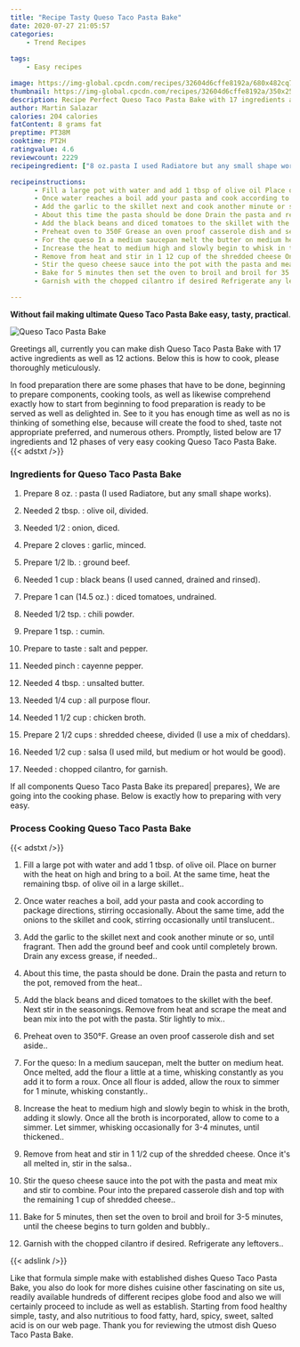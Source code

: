 ```yaml
---
title: "Recipe Tasty Queso Taco Pasta Bake"
date: 2020-07-27 21:05:57
categories:
    - Trend Recipes
    
tags:
    - Easy recipes

image: https://img-global.cpcdn.com/recipes/32604d6cffe8192a/680x482cq70/queso-taco-pasta-bake-recipe-main-photo.jpg
thumbnail: https://img-global.cpcdn.com/recipes/32604d6cffe8192a/350x250cq70/queso-taco-pasta-bake-recipe-main-photo.jpg
description: Recipe Perfect Queso Taco Pasta Bake with 17 ingredients and 12 stages of easy cooking.
author: Martin Salazar
calories: 204 calories
fatContent: 8 grams fat
preptime: PT38M
cooktime: PT2H
ratingvalue: 4.6
reviewcount: 2229
recipeingredient: ["8 oz.pasta I used Radiatore but any small shape works", "2 tbsp.olive oil divided", "1/2onion diced", "2 clovesgarlic minced", "1/2 lb.ground beef", "1 cupblack beans I used canned drained and rinsed", "1 can (14.5 oz.)diced tomatoes undrained", "1/2 tsp.chili powder", "1 tsp.cumin", "to tastesalt and pepper", "pinchcayenne pepper", "4 tbsp.unsalted butter", "1/4 cupall purpose flour", "1 1/2 cupchicken broth", "2 1/2 cupsshredded cheese divided I use a mix of cheddars", "1/2 cupsalsa I used mild but medium or hot would be good", "chopped cilantro for garnish"]

recipeinstructions: 
      - Fill a large pot with water and add 1 tbsp of olive oil Place on burner with the heat on high and bring to a boil At the same time heat the remaining tbsp of olive oil in a large skillet 
      - Once water reaches a boil add your pasta and cook according to package directions stirring occasionally About the same time add the onions to the skillet and cook stirring occasionally until translucent 
      - Add the garlic to the skillet next and cook another minute or so until fragrant Then add the ground beef and cook until completely brown Drain any excess grease if needed 
      - About this time the pasta should be done Drain the pasta and return to the pot removed from the heat 
      - Add the black beans and diced tomatoes to the skillet with the beef Next stir in the seasonings Remove from heat and scrape the meat and bean mix into the pot with the pasta Stir lightly to mix 
      - Preheat oven to 350F Grease an oven proof casserole dish and set aside 
      - For the queso In a medium saucepan melt the butter on medium heat Once melted add the flour a little at a time whisking constantly as you add it to form a roux Once all flour is added allow the roux to simmer for 1 minute whisking constantly 
      - Increase the heat to medium high and slowly begin to whisk in the broth adding it slowly Once all the broth is incorporated allow to come to a simmer Let simmer whisking occasionally for 34 minutes until thickened 
      - Remove from heat and stir in 1 12 cup of the shredded cheese Once its all melted in stir in the salsa 
      - Stir the queso cheese sauce into the pot with the pasta and meat mix and stir to combine Pour into the prepared casserole dish and top with the remaining 1 cup of shredded cheese 
      - Bake for 5 minutes then set the oven to broil and broil for 35 minutes until the cheese begins to turn golden and bubbly 
      - Garnish with the chopped cilantro if desired Refrigerate any leftovers

---
```




**Without fail making ultimate Queso Taco Pasta Bake easy, tasty, practical**. 


![Queso Taco Pasta Bake](https://img-global.cpcdn.com/recipes/32604d6cffe8192a/680x482cq70/queso-taco-pasta-bake-recipe-main-photo.jpg "Queso Taco Pasta Bake")




Greetings all, currently you can make dish Queso Taco Pasta Bake with 17 active ingredients as well as 12 actions. Below this is how to cook, please thoroughly meticulously.

In food preparation there are some phases that have to be done, beginning to prepare components, cooking tools, as well as likewise comprehend exactly how to start from beginning to food preparation is ready to be served as well as delighted in. See to it you has enough time as well as no is thinking of something else, because will create the food to shed, taste not appropriate preferred, and numerous others. Promptly, listed below are 17 ingredients and 12 phases of very easy cooking Queso Taco Pasta Bake.
{{< adstxt />}}

### Ingredients for Queso Taco Pasta Bake


1. Prepare 8 oz. : pasta (I used Radiatore, but any small shape works).

1. Needed 2 tbsp. : olive oil, divided.

1. Needed 1/2 : onion, diced.

1. Prepare 2 cloves : garlic, minced.

1. Prepare 1/2 lb. : ground beef.

1. Needed 1 cup : black beans (I used canned, drained and rinsed).

1. Prepare 1 can (14.5 oz.) : diced tomatoes, undrained.

1. Needed 1/2 tsp. : chili powder.

1. Prepare 1 tsp. : cumin.

1. Prepare to taste : salt and pepper.

1. Needed pinch : cayenne pepper.

1. Needed 4 tbsp. : unsalted butter.

1. Needed 1/4 cup : all purpose flour.

1. Needed 1 1/2 cup : chicken broth.

1. Prepare 2 1/2 cups : shredded cheese, divided (I use a mix of cheddars).

1. Needed 1/2 cup : salsa (I used mild, but medium or hot would be good).

1. Needed  : chopped cilantro, for garnish.



If all components Queso Taco Pasta Bake its prepared| prepares}, We are going into the cooking phase. Below is exactly how to preparing with very easy.

### Process Cooking Queso Taco Pasta Bake

{{< adstxt />}}


1. Fill a large pot with water and add 1 tbsp. of olive oil. Place on burner with the heat on high and bring to a boil. At the same time, heat the remaining tbsp. of olive oil in a large skillet..



1. Once water reaches a boil, add your pasta and cook according to package directions, stirring occasionally. About the same time, add the onions to the skillet and cook, stirring occasionally until translucent..



1. Add the garlic to the skillet next and cook another minute or so, until fragrant. Then add the ground beef and cook until completely brown. Drain any excess grease, if needed..



1. About this time, the pasta should be done. Drain the pasta and return to the pot, removed from the heat..



1. Add the black beans and diced tomatoes to the skillet with the beef. Next stir in the seasonings. Remove from heat and scrape the meat and bean mix into the pot with the pasta. Stir lightly to mix..



1. Preheat oven to 350°F. Grease an oven proof casserole dish and set aside..



1. For the queso: In a medium saucepan, melt the butter on medium heat. Once melted, add the flour a little at a time, whisking constantly as you add it to form a roux. Once all flour is added, allow the roux to simmer for 1 minute, whisking constantly..



1. Increase the heat to medium high and slowly begin to whisk in the broth, adding it slowly. Once all the broth is incorporated, allow to come to a simmer. Let simmer, whisking occasionally for 3-4 minutes, until thickened..



1. Remove from heat and stir in 1 1/2 cup of the shredded cheese. Once it&#39;s all melted in, stir in the salsa..



1. Stir the queso cheese sauce into the pot with the pasta and meat mix and stir to combine. Pour into the prepared casserole dish and top with the remaining 1 cup of shredded cheese..



1. Bake for 5 minutes, then set the oven to broil and broil for 3-5 minutes, until the cheese begins to turn golden and bubbly..



1. Garnish with the chopped cilantro if desired. Refrigerate any leftovers..





{{< adslink />}}

Like that formula simple make with established dishes Queso Taco Pasta Bake, you also do look for more dishes cuisine other fascinating on site us, readily available hundreds of different recipes globe food and also we will certainly proceed to include as well as establish. Starting from food healthy simple, tasty, and also nutritious to food fatty, hard, spicy, sweet, salted acid is on our web page. Thank you for reviewing the utmost dish Queso Taco Pasta Bake.

